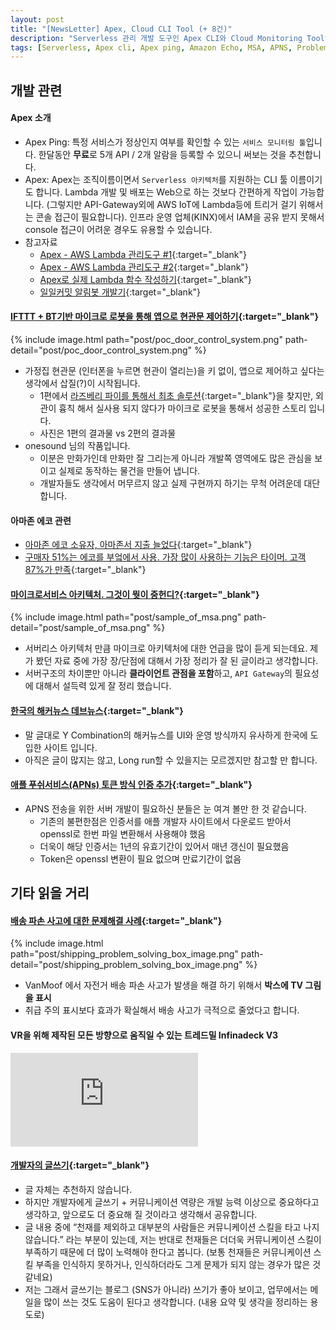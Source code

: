```yaml
---
layout: post
title: "[NewsLetter] Apex, Cloud CLI Tool (+ 8건)" 
description: "Serverless 관리 개발 도구인 Apex CLI와 Cloud Monitoring Tool인 Apex Ping 소개"
tags: [Serverless, Apex cli, Apex ping, Amazon Echo, MSA, APNS, Problem Solving, Dev Writing]
---
```


## 개발 관련

#### Apex 소개
* Apex Ping: 특정 서비스가 정상인지 여부를 확인할 수 있는 `서비스 모니터링 툴`입니다. 한달동안 **무료**로 5개 API / 2개 알람을 등록할 수 있으니 써보는 것을 추천합니다. 
* Apex: Apex는 조직이름이면서 `Serverless 아키텍처`를 지원하는 CLI 툴 이름이기도 합니다.  Lambda 개발 및 배포는 Web으로 하는 것보다 간편하게 작업이 가능합니다. (그렇지만 API-Gateway외에 AWS IoT에 Lambda등에 트리거 걸기 위해서는 콘솔 접근이 필요합니다).  인프라 운영 업체(KINX)에서 IAM을 공유 받지 못해서 console 접근이 어려운 경우도 유용할 수 있습니다. 
* 참고자료
    * [Apex - AWS Lambda 관리도구 #1](https://blog.outsider.ne.kr/1241){:target="_blank"}
    * [Apex - AWS Lambda 관리도구 #2](https://blog.outsider.ne.kr/1242){:target="_blank"}
    * [Apex로 실제 Lambda 함수 작성하기](https://blog.outsider.ne.kr/1243){:target="_blank"}
    * [일일커밋 알림봇 개발기](https://mingrammer.com/dev-commit-alarm-bot){:target="_blank"}


#### [IFTTT + BT기반 마이크로 로봇을 통해 앱으로 현관문 제어하기](http://oooz.net/watch-dogs-2/){:target="_blank"}
{% include image.html path="post/poc_door_control_system.png" path-detail="post/poc_door_control_system.png" %}
* 가정집 현관문 (인터폰을 누르면 현관이 열리는)을 키 없이, 앱으로 제어하고 싶다는 생각에서 삽질(?)이 시작됩니다. 
    * 1편에서 [라즈베리 파이를 통해서 최초 솔루션](http://oooz.net/watch-dogs){:target="_blank"}을 찾지만, 외관이 흉칙 해서 실사용 되지 않다가 마이크로 로봇을 통해서 성공한 스토리 입니다. 
    * 사진은 1편의 결과물 vs 2편의 결과물
* onesound 님의 작품입니다. 
    * 이분은 만화가인데 만화만 잘 그리는게 아니라 개발쪽 영역에도 많은 관심을 보이고 실제로 동작하는 물건을 만들어 냅니다.
    * 개발자들도 생각에서 머무르지 않고 실제 구현까지 하기는 무척 어려운데 대단합니다. 

#### 아마존 에코 관련
* [아마존 에코 소유자, 아마존서 지출 늘었다](http://news.naver.com/main/read.nhn?mode=LSD&mid=shm&sid1=105&oid=092&aid=0002103313){:target="_blank"}
* [구매자 51%는 에코를 부엌에서 사용. 가장 많이 사용하는 기능은 타이머. 고객 87%가 만족](http://www.recode.net/2016/9/21/12997080/amazon-echo-survey-kitchen){:target="_blank"}

#### [마이크로서비스 아키텍처. 그것이 뭣이 중헌디?](http://www.popit.kr/%EB%A7%88%EC%9D%B4%ED%81%AC%EB%A1%9C%EC%84%9C%EB%B9%84%EC%8A%A4-%EC%95%84%ED%82%A4%ED%85%8D%EC%B2%98-%EA%B7%B8%EA%B2%83%EC%9D%B4-%EB%AD%A3%EC%9D%B4-%EC%A4%91%ED%97%8C%EB%94%94/){:target="_blank"}
{% include image.html path="post/sample_of_msa.png" path-detail="post/sample_of_msa.png" %}
* 서버리스 아키텍처 만큼 마이크로 아키텍처에 대한 언급을 많이 듣게 되는데요. 제가 봤던 자료 중에 가장 장/단점에 대해서 가장 정리가 잘 된 글이라고 생각합니다. 
* 서버구조의 차이뿐만 아니라 **클라이언트 관점을 포함**하고, `API Gateway`의 필요성에 대해서 설득력 있게 잘 정리 했습니다. 

#### [한국의 해커뉴스 데브뉴스](http://ow.ly/uSOx304pD2O){:target="_blank"}
* 말 글대로 Y Combination의 해커뉴스를 UI와 운영 방식까지 유사하게 한국에 도입한 사이트 입니다. 
* 아직은 글이 많지는 않고, Long run할 수 있을지는 모르겠지만 참고할 만 합니다. 

#### [애플 푸쉬서비스(APNs) 토큰 방식 인증 추가](https://code.iamseapy.com/archives/26){:target="_blank"}
* APNS 전송을 위한 서버 개발이 필요하신 분들은 눈 여겨 볼만 한 것 같습니다.
    * 기존의 불편한점은 인증서를 애플 개발자 사이트에서 다운로드 받아서 openssl로 한번 파일 변환해서 사용해야 했음
    * 더욱이 해당 인증서는 1년의 유효기간이 있어서 매년 갱신이 필요했음
    * Token은 openssl 변환이 필요 없으며 만료기간이 없음

## 기타 읽을 거리

#### [배송 파손 사고에 대한 문제해결 사례](https://twitter.com/jasongay/status/772556605548326912){:target="_blank"}
{% include image.html path="post/shipping_problem_solving_box_image.png" path-detail="post/shipping_problem_solving_box_image.png" %}
* VanMoof 에서 자전거 배송 파손 사고가 발생을 해결 하기 위해서 **박스에 TV 그림을 표시**
* 취급 주의 표시보다 효과가 확실해서 배송 사고가 극적으로 줄었다고 합니다.

#### VR을 위해 제작된 모든 방향으로 움직일 수 있는 트레드밀 Infinadeck V3 
<div class="embed-responsive embed-responsive-16by9">
<iframe src="https://www.youtube.com/embed/seML5CQBzP8?modestbranding=1&autohide=1&showinfo=0&controls=0" frameborder="0" allowfullscreen></iframe>
</div>

#### [개발자의 글쓰기](https://subokim.wordpress.com/2016/09/22/wt-of-dever/){:target="_blank"}
*  글 자체는 추천하지 않습니다. 
*  하지만 개발자에게 글쓰기 + 커뮤니케이션 역량은 개발 능력 이상으로 중요하다고 생각하고, 앞으로도 더 중요해 질 것이라고 생각해서 공유합니다. 
*  글 내용 중에 “천재를 제외하고 대부분의 사람들은 커뮤니케이션 스킬을 타고 나지 않습니다.” 라는 부분이 있는데, 저는 반대로 천재들은 더더욱 커뮤니케이션 스킬이 부족하기 때문에 더 많이 노력해야 한다고 봅니다.  (보통 천재들은 커뮤니케이션 스킬 부족을 인식하지 못하거나, 인식하더라도 그게 문제가 되지 않는 경우가 많은 것 같네요)
* 저는 그래서 글쓰기는 블로그 (SNS가 아니라) 쓰기가 좋아 보이고, 업무에서는 메일을 많이 쓰는 것도 도움이 된다고 생각합니다. (내용 요약 및 생각을 정리하는 용도로)
